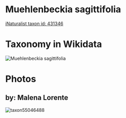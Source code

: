 
Muehlenbeckia sagittifolia
==========================
  
[iNaturalist taxon id: 431346](https://www.inaturalist.org/taxa/431346)
# Taxonomy in Wikidata
  
![Muehlenbeckia sagittifolia](../wikidata_schemas/Muehlenbeckia_sagittifolia.gv.png)
# Photos

## by: Malena Lorente
  
![taxon55046488](https://inaturalist-open-data.s3.amazonaws.com/photos/59435625/medium.jpg)